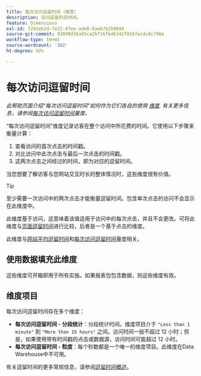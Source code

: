```yaml
---
title: 每次访问逗留时间（维度）
description: 访问逗留的总时间。
feature: Dimensions
exl-id: f241eb2d-7e22-47ee-ade8-8aeb7b2b9694
source-git-commit: 93099d36a65ca2bf16fbd6342f01bfecdc8c798e
workflow-type: tm+mt
source-wordcount: '302'
ht-degree: 92%

---
```


# 每次访问逗留时间

*此帮助页面介绍“每次访问逗留时间”如何作为它们各自的使用 [维度](overview.md). 有关更多信息，请参阅[每次访问逗留时间](../metrics/time-spent-per-visit.md)量度。*

“每次访问逗留时间”维度记录访客在整个访问中所花费的时间。它使用以下步骤来衡量计算：

1. 查看访问的首次点击的时间戳。
2. 对比访问中此次点击与最后一次点击的时间戳。
3. 这两次点击之间经过的时间，即为对应的逗留时间。

当您想要了解访客与您网站交互时长的整体情况时，这些维度很有价值。

>[!TIP]
>
>至少需要一次访问中的两次点击才能衡量逗留时间。包含单次点击的访问不会显示在此维度中。

此维度基于访问，这意味着该值适用于访问中的每次点击，并且不会更改。可将此维度与[页面逗留时间](time-spent-on-page.md)进行比较，后者是一个基于点击的维度。

此维度与[网站平均逗留时间](../metrics/average-time-on-site.md)和[每次访问逗留时间](../metrics/time-spent-per-visit.md)量度相关。

## 使用数据填充此维度

这些维度可开箱即用于所有实施。如果报表包包含数据，则这些维度有效。

## 维度项目

每次访问逗留时间存在多个维度：

* **每次访问逗留时间 - 分段统计**：分段统计时间。维度项目介于 `"Less than 1 minute"` 到 `"More than 15 hours"` 之间。访问时间一般不超过 12 小时；但是，如果使用带有时间戳的点击或数据源，访问时间可能超过 12 小时。
* **每次访问逗留时间 - 粒度**：每个秒数都是一个唯一的维度项目。此维度在Data Warehouse中不可用。

有关逗留时间的更多常规信息，请参阅[逗留时间概述](../metrics/time-spent.md)。
